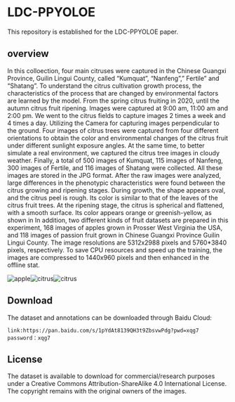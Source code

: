 # LDC-PPYOLOE
This repository is established for the LDC-PPYOLOE paper.
## overview

In this colloection, four main citruses were captured in the Chinese Guangxi Province, Guilin Lingui County, called “Kumquat”, “Nanfeng”,” Fertile” and “Shatang”. To understand the citrus cultivation growth process, the characteristics of the process that are changed by environmental factors are learned by the model. From the spring citrus fruiting in 2020, until the autumn citrus fruit ripening. Images were captured at 9:00 am, 11:00 am and 2:00 pm. We went to the citrus fields to capture images 2 times a week and 4 times a day. Utilizing the Camera for capturing images perpendicular to the ground. Four images of citrus trees were captured from four different orientations to obtain the color and environmental changes of the citrus fruit under different sunlight exposure angles. At the same time, to better simulate a real environment, we captured the citrus tree images in cloudy weather. Finally, a total of 500 images of Kumquat, 115 images of Nanfeng, 300 images of Fertile, and 116 images of Shatang were collected. All these images are stored in the JPG format. After the raw images were analyzed, large differences in the phenotypic characteristics were found between the citrus growing and ripening stages. During growth, the shape appears oval, and the citrus peel is rough. Its color is similar to that of the leaves of the citrus fruit trees. At the ripening stage, the citrus is spherical and flattened, with a smooth surface. Its color appears orange or greenish-yellow, as shown in
In addition, two different kinds of fruit datasets are prepared in this experiment, 168 images of apples grown in Prosser West Virginia the USA, and 118 images of passion fruit grown in Chinese Guangxi Province Guilin Lingui County. The image resolutions are 5312x2988 pixels and 5760*3840 pixels, respectively. To save CPU resources and speed up the training, the images are compressed to 1440x960 pixels and then enhanced in the offline stat.

![apple](https://github.com/EnzoKeepGoing/LDC-PPYOLOE/assets/155711186/1082836f-a994-4875-ba91-64cab742987d)![citrus](https://github.com/EnzoKeepGoing/LDC-PPYOLOE/assets/155711186/d8000721-e2c8-4950-9678-ec3e795a45b1)![citrus](https://github.com/EnzoKeepGoing/LDC-PPYOLOE/assets/155711186/b94a095e-e2f0-4add-9d88-c5f2dd1a7987)





## Download
The dataset and annotations can be downloaded through Baidu Cloud:
```
link:https://pan.baidu.com/s/1pYdAt8139QH3t9ZbsvwPdg?pwd=xqg7 
password：xqg7 
```
## License
The dataset is available to download for commercial/research purposes under a Creative Commons Attribution-ShareAlike 4.0 International License. The copyright remains with the original owners of the images.
